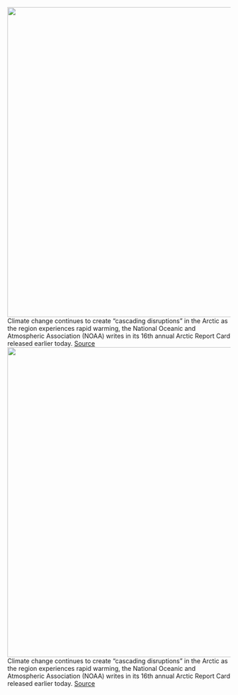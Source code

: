 <img src='https://cdn.vox-cdn.com/thumbor/7lXgUSGK_-3AMdPMsWfK1oqzVRM=/0x0:720x480/1200x800/filters:focal(303x183:417x297)/cdn.vox-cdn.com/uploads/chorus_image/image/70273793/NOAA-sea-ice-loss.0.jpg' width='700px' /><br/>
Climate change continues to create “cascading disruptions” in the Arctic as the region experiences rapid warming, the National Oceanic and Atmospheric Association (NOAA) writes in its 16th annual Arctic Report Card released earlier today.
<a href='https://www.theverge.com/2021/12/14/22834760/arctic-rising-temperatures-noaa-climate-change'> Source <a/><img src='https://cdn.vox-cdn.com/thumbor/7lXgUSGK_-3AMdPMsWfK1oqzVRM=/0x0:720x480/1200x800/filters:focal(303x183:417x297)/cdn.vox-cdn.com/uploads/chorus_image/image/70273793/NOAA-sea-ice-loss.0.jpg' width='700px' /><br/>
Climate change continues to create “cascading disruptions” in the Arctic as the region experiences rapid warming, the National Oceanic and Atmospheric Association (NOAA) writes in its 16th annual Arctic Report Card released earlier today.
<a href='https://www.theverge.com/2021/12/14/22834760/arctic-rising-temperatures-noaa-climate-change'> Source <a/>
